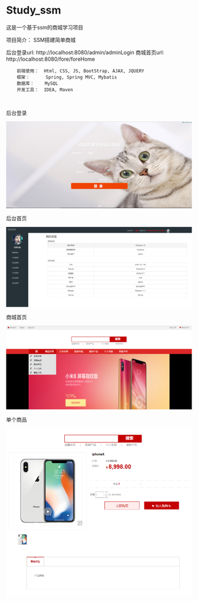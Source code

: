# Study_ssm
这是一个基于ssm的商城学习项目

项目简介： SSM搭建简单商城

后台登录url:    http://localhost:8080/admin/adminLogin
商城首页url:    http://localhost:8080/fore/foreHome

   

        前端使用：  Html, CSS, JS, BootStrap, AJAX, JQUERY
        框架：      Spring, Spring MVC, Mybatis   
        数据库：    MySQL   
        开发工具：  IDEA, Maven


​            



后台登录

![](README.assets/后台登录.png)

后台首页

![](README.assets/后台首页.png)

商城首页

![](README.assets/商城首页.jpg)

单个商品

![](README.assets/单个商品.jpg)
